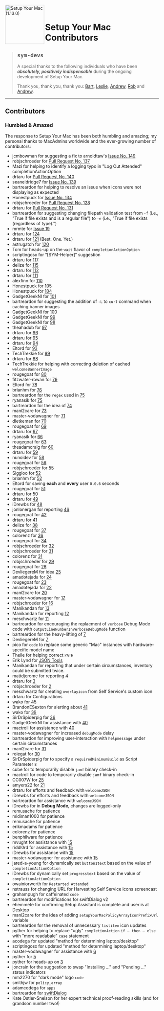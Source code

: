<!-- markdownlint-disable-next-line first-line-heading no-inline-html -->
[<img align="left" alt="Setup Your Mac (1.13.0)" src="images/SYM_icon.png" width="128" />](https://snelson.us/sym)

<br>

# Setup Your Mac Contributors

> ## `sym-devs`
> A special thanks to the following individuals who have been _**absolutely, positively indispensable**_ during the ongoing development of Setup Your Mac.
>
> Thank you, thank you, thank you: [Bart](https://github.com/bartreardon/), [Leslie](https://github.com/BIG-RAT), [Andrew](https://github.com/drtaru/), [Rob](https://github.com/robjschroeder/) and [Andrew](https://github.com/TechTrekkie/).

---

## Contributors
### Humbled & Amazed

The response to Setup Your Mac has been both humbling and amazing; my personal thanks to MacAdmins worldwide and the ever-growing number of contributors:
- jcmbowman for suggesting a fix to arnoldtaw's [Issue No. 149](https://github.com/setup-your-mac/Setup-Your-Mac/issues/149)
- robjschroeder for [Pull Request No. 137](https://github.com/setup-your-mac/Setup-Your-Mac/pull/137)
- Mazi for helping to identify a logging typo in "Log Out Attended" completionActionOption
- drtaru for [Pull Request No. 140](https://github.com/setup-your-mac/Setup-Your-Mac/pull/140)
- seaneldridge7 for [Issue No. 139](https://github.com/setup-your-mac/Setup-Your-Mac/issues/139)
- bartreardon for helping to resolve an issue when icons were not displaying as expected
- Honestpuck for [Issue No. 134](https://github.com/setup-your-mac/Setup-Your-Mac/issues/134)
- robjschroeder for [Pull Request No. 128](https://github.com/setup-your-mac/Setup-Your-Mac/pull/128)
- drtaru for [Pull Request No. 131](https://github.com/setup-your-mac/Setup-Your-Mac/pull/131)
- bartreardon for suggesting changing filepath validation test from `-f` (i.e., "True if file exists and is a regular file") to `-e` (i.e., "True if file exists (regardless of type).")
- mrmte for [Issue 19](https://github.com/BIG-RAT/SYM-Helper/issues/19)
- drtaru for [124](https://github.com/dan-snelson/Setup-Your-Mac/pull/124)
- drtaru for [121](https://github.com/dan-snelson/Setup-Your-Mac/pull/121) (Best. One. Yet.)
- astrugatch for [120](https://github.com/dan-snelson/Setup-Your-Mac/issues/120)
- Tom for heads-up on the `wait` flavor of `completionActionOption`
- scriptingosx for &ldquo;[SYM-Helper]&rdquo; suggestion
- drtaru for [117](https://github.com/dan-snelson/Setup-Your-Mac/pull/117)
- delize for [115](https://github.com/dan-snelson/Setup-Your-Mac/pull/116)
- drtaru for [112](https://github.com/dan-snelson/Setup-Your-Mac/pull/112)
- drtaru for [111](https://github.com/dan-snelson/Setup-Your-Mac/pull/111)
- alexfinn for [110](https://github.com/dan-snelson/Setup-Your-Mac/issues/110)
- Honestpuck for [105](https://github.com/dan-snelson/Setup-Your-Mac/pull/105)
- Honestpuck for [104](https://github.com/dan-snelson/Setup-Your-Mac/issues/104)
- GadgetGeekNI for [101](https://github.com/dan-snelson/Setup-Your-Mac/pull/101)
- bartreardon for suggesting the addition of `-L` to `curl` command when caching banner images
- GadgetGeekNI for [100](https://github.com/dan-snelson/Setup-Your-Mac/pull/100)
- GadgetGeekNI for [99](https://github.com/dan-snelson/Setup-Your-Mac/pull/99)
- GadgetGeekNI for [98](https://github.com/dan-snelson/Setup-Your-Mac/pull/98)
- theahadub for [97](https://github.com/dan-snelson/Setup-Your-Mac/issues/97)
- drtaru for [96](https://github.com/dan-snelson/Setup-Your-Mac/pull/96)
- drtaru for [95](https://github.com/dan-snelson/Setup-Your-Mac/pull/95)
- drtaru for [94](https://github.com/dan-snelson/Setup-Your-Mac/pull/94)
- Eltord for [93](https://github.com/dan-snelson/Setup-Your-Mac/pull/93)
- TechTrekkie for [89](https://github.com/dan-snelson/Setup-Your-Mac/pull/89)
- drtaru for [88](https://github.com/dan-snelson/Setup-Your-Mac/pull/88)
- TechTrekkie for helping with correcting deletion of cached `welcomeBannerImage`
- rougegoat for [80](https://github.com/dan-snelson/Setup-Your-Mac/pull/80)
- fitzwater-rowan for [79](https://github.com/dan-snelson/Setup-Your-Mac/issues/79)
- Eltord for [78](https://github.com/dan-snelson/Setup-Your-Mac/pull/78)
- brianhm for [76](https://github.com/dan-snelson/Setup-Your-Mac/issues/76)
- bartreardon for the `regex` used in [75](https://github.com/dan-snelson/Setup-Your-Mac/pull/75)
- ryanasik for [75](https://github.com/dan-snelson/Setup-Your-Mac/issues/75)
- bartreardon for the idea of [74](https://github.com/dan-snelson/Setup-Your-Mac/issues/74)
- mani2care for [73](https://github.com/dan-snelson/Setup-Your-Mac/issues/73)
- master-vodawagner for [71](https://github.com/dan-snelson/Setup-Your-Mac/issues/71)
- dletkeman for [70](https://github.com/dan-snelson/Setup-Your-Mac/issues/70)
- rougegoat for [69](https://github.com/dan-snelson/Setup-Your-Mac/pull/69)
- drtaru for [67](https://github.com/dan-snelson/Setup-Your-Mac/pull/67)
- ryanasik for [66](https://github.com/dan-snelson/Setup-Your-Mac/issues/66)
- rougegoat for [63](https://github.com/dan-snelson/Setup-Your-Mac/pull/63)
- theadamcraig for [60](https://github.com/dan-snelson/Setup-Your-Mac/pull/60)
- drtaru for [59](https://github.com/dan-snelson/Setup-Your-Mac/pull/59)
- nunoidev for [58](https://github.com/dan-snelson/Setup-Your-Mac/pull/58)
- rougegoat for [56](https://github.com/dan-snelson/Setup-Your-Mac/pull/56)
- robjschroeder for [55](https://github.com/dan-snelson/Setup-Your-Mac/pull/55)
- Siggloo for [52](https://github.com/dan-snelson/Setup-Your-Mac/pull/52)
- brianhm for [52](https://github.com/dan-snelson/Setup-Your-Mac/issues/52)
- Eltord for saving **each** and **every** user `0.0.6` seconds
- rougegoat for [51](https://github.com/dan-snelson/Setup-Your-Mac/pull/51)
- drtaru for [50](https://github.com/dan-snelson/Setup-Your-Mac/pull/50)
- drtaru for [49](https://github.com/dan-snelson/Setup-Your-Mac/pull/49)
- iDrewbs for [48](https://github.com/dan-snelson/Setup-Your-Mac/pull/48)
- jonlonergan for reporting [46](https://github.com/dan-snelson/Setup-Your-Mac/issues/46)
- rougegoat for [42](https://github.com/dan-snelson/Setup-Your-Mac/pull/42)
- drtaru for [41](https://github.com/dan-snelson/Setup-Your-Mac/pull/41)
- delize for [38](https://github.com/dan-snelson/Setup-Your-Mac/pull/38)
- rougegoat for [37](https://github.com/dan-snelson/Setup-Your-Mac/pull/37)
- colorenz for [36](https://github.com/dan-snelson/Setup-Your-Mac/pull/36)
- rougegoat for [34](https://github.com/dan-snelson/Setup-Your-Mac/pull/34)
- robjschroeder for [32](https://github.com/dan-snelson/Setup-Your-Mac/pull/32)
- robjschroeder for [31](https://github.com/dan-snelson/Setup-Your-Mac/pull/31)
- colorenz for [31](https://github.com/dan-snelson/Setup-Your-Mac/pull/31)
- robjschroeder for [29](https://github.com/dan-snelson/Setup-Your-Mac/pull/29)
- rougegoat for [26](https://github.com/dan-snelson/Setup-Your-Mac/pull/26)
- DevliegereM for idea [25](https://github.com/dan-snelson/Setup-Your-Mac/pull/25)
- amadotejada for [24](https://github.com/dan-snelson/Setup-Your-Mac/pull/24)
- rougegoat for [23](https://github.com/dan-snelson/Setup-Your-Mac/pull/23)
- amadotejada for [22](https://github.com/dan-snelson/Setup-Your-Mac/pull/22)
- mani2care for [20](https://github.com/dan-snelson/Setup-Your-Mac/pull/20)
- master-vodawagner for [17](https://github.com/dan-snelson/Setup-Your-Mac/pull/17)
- robjschroeder for [16](https://github.com/dan-snelson/Setup-Your-Mac/pull/16)
- Manikandan for [13](https://github.com/dan-snelson/Setup-Your-Mac/issues/13)
- Manikandan for reporting [12](https://github.com/dan-snelson/Setup-Your-Mac/issues/12)
- meschwartz for [11](https://github.com/dan-snelson/Setup-Your-Mac/pull/11)
- bartreardon for encouraging the replacment of `verbose` Debug Mode code with `outputLineNumberInVerboseDebugMode` function
- bartreardon for the heavy-lifting of [7](https://github.com/dan-snelson/Setup-Your-Mac/pull/7)
- DevliegereM for [7](https://github.com/dan-snelson/Setup-Your-Mac/pull/7)
- pico for `code` to replace some generic "Mac" instances with hardware-specific model name
- Theile for helping correct `PATH`
- Erik Lynd for [JSON Tools](https://marketplace.visualstudio.com/items?itemName=eriklynd.json-tools)
- Manikandan for reporting that under certain circumstances, inventory could be submitted twice.
- mattdjerome for reporting [4](https://github.com/dan-snelson/Setup-Your-Mac/pull/4)
- drtaru for [3](https://github.com/dan-snelson/Setup-Your-Mac/pull/3)
- robjschroeder for [2](https://github.com/dan-snelson/Setup-Your-Mac/pull/2)
- meschwartz for creating `overlayicon` from Self Service's custom icon
- drtaru for Configurations
- wako for [45](https://github.com/dan-snelson/dialog-scripts/pull/45)
- BrandonESexton for alerting about [41](https://github.com/dan-snelson/dialog-scripts/issues/41)
- wako for [39](https://github.com/dan-snelson/dialog-scripts/issues/39)
- SirDrSpiderpig for [36](https://github.com/dan-snelson/dialog-scripts/issues/36)
- GadgetGeekNI for assistance with [40](https://github.com/dan-snelson/dialog-scripts/issues/40)
- mactroll for assistance with [40](https://github.com/dan-snelson/dialog-scripts/issues/40)
- master-vodawagner for increased `debugMode` delay
- bartreardon for improving user-interaction with `helpmessage` under certain circumstances
- mani2care for [31](https://github.com/dan-snelson/dialog-scripts/issues/31)
- roiegat for [30](https://github.com/dan-snelson/dialog-scripts/issues/30)
- SirDrSpiderpig for to specify a `requiredMinimumBuild` as Script Parameter `8`
- cube for to temporarily disable `jamf` binary check-in
- mactroll for code to temporarily disable `jamf` binary check-in
- CC007W for [25](https://github.com/dan-snelson/dialog-scripts/issues/25)
- amyers22 for [21](https://github.com/dan-snelson/dialog-scripts/issues/21)
- drtaru for efforts and feedback with `welcomeJSON`
- iDrewbs for efforts and feedback with `welcomeJSON`
- bartreardon for assistance with `welcomeJSON`
- iDrewbs for in **Debug Mode**, changes are logged-only
- remusache for patience
- midiman1000 for patience
- remusache for patience
- erikmadams for patience
- colorenz for patience
- benphilware for patience
- mvught for assistance with [15](https://github.com/dan-snelson/dialog-scripts/issues/15)
- riddl0rd for assistance with [15](https://github.com/dan-snelson/dialog-scripts/issues/15)
- iDrewbs for assistance with [15](https://github.com/dan-snelson/dialog-scripts/issues/15)
- master-vodawagner for assistance with [15](https://github.com/dan-snelson/dialog-scripts/issues/15)
- jared-a-young for dynamically set `button1text` based on the value of `completionActionOption`
- iDrewbs for dynamically set `progresstext` based on the value of `completionActionOption`
- owainiorwerth for `Restarted Attended`
- nstrauss for changing URL for Harvesting Self Service icons screencast
- grahampugh for caffeinated `code`
- bartreardon for modifications for swiftDialog v2
- ehemmete for confirming Setup Assistant is complete and user is at Desktop
- mani2care for the idea of adding `setupYourMacPolicyArrayIconPrefixUrl` variable
- bartreardon for the removal of unnecessary `listitem` icon updates
- pyther for helping to replace "ugly" `completionAction` `if … then … else` with "more readabale" `case` statement
- acodega for updated "method for determining laptop/desktop" 
- scriptingosx for updated "method for determining laptop/desktop" 
- master-vodawagner for assistance with [6](https://github.com/dan-snelson/dialog-scripts/issues/6)
- pyther for [5](https://github.com/dan-snelson/dialog-scripts/pull/5)
- pyther for heads-up on [3](https://github.com/dan-snelson/dialog-scripts/issues/3)
- joncrain for the suggestion to swap "Installing …" and "Pending …" status indicators 
- mm2270 for "dark mode" logo `code`
- smithjw for `policy_array`
- adamcodega for `apps`
- bartreardon for [swiftDialog](https://github.com/swiftDialog/swiftDialog/blob/main/README.md)
- Kate Ostler-Snelson for her expert technical proof-reading skills (and for grandson number two!)
